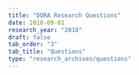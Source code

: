 ```yaml
---
title: "DORA Research Questions"
date: 2018-09-01
research_year: "2018"
draft: false
tab_order: "3"
tab_title: "Questions"
type: "research_archives/questions"
---
```


